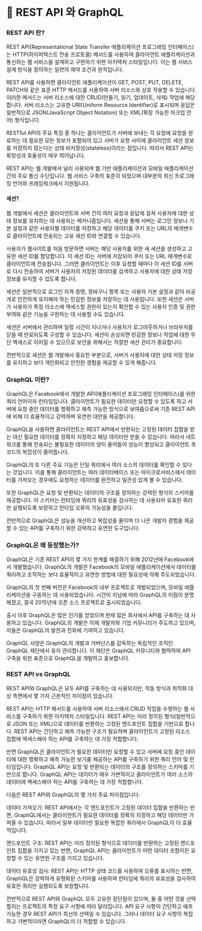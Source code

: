 # 🥯 REST API 와 GraphQL

### REST API 란?

REST API(Representational State Transfer 애플리케이션 프로그래밍 인터페이스)는 HTTP(하이퍼텍스트 전송 프로토콜) 메서드를 사용하여 클라이언트 애플리케이션과 통신하는 웹 서비스를 설계하고 구현하기 위한 아키텍처 스타일입니다. 이는 웹 서비스 설계 방식을 정의하는 일련의 제약 조건과 원칙입니다.

REST API를 사용하면 클라이언트 애플리케이션이 GET, POST, PUT, DELETE, PATCH와 같은 표준 HTTP 메서드를 사용하여 서버 리소스와 상호 작용할 수 있습니다. 이러한 메서드는 서버 리소스에 대한 CRUD(만들기, 읽기, 업데이트, 삭제) 작업에 해당합니다. 서버 리소스는 고유한 URI(Uniform Resource Identifier)로 표시되며 응답은 일반적으로 JSON(JavaScript Object Notation) 또는 XML(확장 가능한 마크업 언어) 형식입니다.

RESTful API의 주요 특징 중 하나는 클라이언트가 서버에 보내는 각 요청에 요청을 완료하는 데 필요한 모든 정보가 포함되어 있고 서버가 요청 사이에 클라이언트 세션 정보를 저장하지 않는다는 상태 비저장성(stateless)이라는 점입니다. 따라서 REST API는 확장성과 효율성이 매우 뛰어납니다.

REST API는 웹 개발에서 널리 사용되며 웹 기반 애플리케이션과 모바일 애플리케이션 간의 주요 통신 수단입니다. 웹 서비스 구축의 표준이 되었으며 대부분의 최신 프로그래밍 언어와 프레임워크에서 지원됩니다.

#### 세션?

웹 개발에서 세션은 클라이언트와 서버 간의 여러 요청과 응답에 걸쳐 사용자에 대한 상태 정보를 유지하는 데 사용되는 메커니즘입니다. 세션을 통해 서버는 로그인 정보나 기본 설정과 같은 사용자별 데이터를 저장하고 해당 데이터를 쿠키 또는 URL의 매개변수로 클라이언트에 전송되는 고유 세션 ID와 연결할 수 있습니다.

사용자가 웹사이트를 처음 방문하면 서버는 해당 사용자를 위한 새 세션을 생성하고 고유한 세션 ID를 할당합니다. 이 세션 ID는 서버에 저장되어 쿠키 또는 URL 매개변수로 클라이언트에 전송됩니다. 그러면 클라이언트는 이후 요청할 때마다 이 세션 ID를 서버로 다시 전송하여 서버가 사용자의 저장된 데이터를 검색하고 사용자에 대한 상태 저장 정보를 유지할 수 있도록 합니다.

세션은 일반적으로 로그인 자격 증명, 장바구니 항목 또는 사용자 기본 설정과 같이 비공개로 안전하게 유지해야 하는 민감한 정보를 저장하는 데 사용됩니다. 또한 세션은 서버가 사용자가 특정 리소스에 액세스할 권한이 있는지 확인할 수 있는 사용자 인증 및 권한 부여와 같은 기능을 구현하는 데 사용할 수도 있습니다.

세션은 서버에서 관리하며 일정 시간이 지나거나 사용자가 로그아웃하거나 브라우저를 닫을 때 만료되도록 구성할 수 있습니다. 세션이 손상되면 민감한 정보나 작업에 대한 무단 액세스로 이어질 수 있으므로 보안을 위해서는 적절한 세션 관리가 중요합니다.

전반적으로 세션은 웹 개발에서 중요한 부분으로, 서버가 사용자에 대한 상태 저장 정보를 유지하고 보다 개인화되고 안전한 경험을 제공할 수 있게 해줍니다.

### GraphQL 이란?

GraphQL은 Facebook에서 개발한 API(애플리케이션 프로그래밍 인터페이스)를 위한 쿼리 언어이자 런타임입니다. 클라이언트가 필요한 데이터만 요청할 수 있도록 하고 서버에 요청 중인 데이터를 명확하고 예측 가능한 방식으로 보여줌으로써 기존 REST API에 비해 더 효율적이고 강력하며 유연한 대안을 제공합니다.

GraphQL을 사용하면 클라이언트는 REST API에서 반환되는 고정된 데이터 집합을 받는 대신 필요한 데이터를 정확히 지정하고 해당 데이터만 받을 수 있습니다. 따라서 네트워크를 통해 전송되는 불필요한 데이터의 양이 줄어들어 성능이 향상되고 클라이언트 측 코드의 복잡성이 줄어듭니다.

GraphQL의 또 다른 주요 기능은 단일 쿼리에서 여러 소스의 데이터를 확인할 수 있다는 것입니다. 이를 통해 클라이언트는 여러 데이터베이스 또는 마이크로서비스에서 데이터를 가져오는 경우에도 요청하는 데이터를 완전하고 일관성 있게 볼 수 있습니다.

또한 GraphQL은 요청 및 반환되는 데이터의 구조를 정의하는 강력한 형식의 스키마를 제공합니다. 이 스키마는 런타임에 쿼리의 유효성을 검사하는 데 사용되어 유효한 쿼리만 실행되도록 보장하고 런타임 오류의 가능성을 줄입니다.

전반적으로 GraphQL은 성능을 개선하고 복잡성을 줄이며 더 나은 개발자 경험을 제공할 수 있는 API를 구축하기 위한 강력하고 유연한 도구입니다.

### GraphQL은 왜 등장했는가?

GraphQL은 기존 REST API의 몇 가지 한계를 해결하기 위해 2012년에 Facebook에서 개발했습니다. GraphQL의 개발은 Facebook의 모바일 애플리케이션에서 데이터를 쿼리하고 조작하는 보다 효율적이고 유연한 방법에 대한 필요성에 의해 주도되었습니다.

GraphQL의 첫 번째 버전은 Facebook의 내부 프로젝트로 개발되었으며, 모바일 애플리케이션을 구동하는 데 사용되었습니다. 시간이 지남에 따라 GraphQL의 이점이 분명해졌고, 결국 2015년에 오픈 소스 프로젝트로 출시되었습니다.

출시 이후 GraphQL은 많은 인기를 얻었으며 현재 많은 회사에서 API를 구축하는 데 사용하고 있습니다. GraphQL의 개발은 이제 개발자와 기업 커뮤니티가 주도하고 있으며, 이들은 GraphQL의 발전과 진화에 기여하고 있습니다.

GraphQL 사양은 GraphQL의 개발과 거버넌스를 감독하는 독립적인 조직인 GraphQL 재단에서 유지 관리합니다. 이 재단은 GraphQL 커뮤니티와 협력하여 API 구축을 위한 표준으로 GraphQL을 개발하고 홍보합니다.

### REST API vs GraphQL

REST API와 GraphQL은 모두 API를 구축하는 데 사용되지만, 작동 방식과 최적화 대상 측면에서 몇 가지 근본적인 차이점이 있습니다.

REST API는 HTTP 메서드를 사용하여 서버 리소스에서 CRUD 작업을 수행하는 웹 서비스를 구축하기 위한 아키텍처 스타일입니다. REST API는 미리 정의된 형식(일반적으로 JSON 또는 XML)으로 데이터를 반환하는 고정된 엔드포인트 집합을 기반으로 합니다. REST API는 간단하고 예측 가능한 구조가 필요하며 클라이언트가 고정된 리소스 집합에 액세스해야 하는 API를 구축하는 데 가장 적합합니다.

반면 GraphQL은 클라이언트가 필요한 데이터만 요청할 수 있고 서버에 요청 중인 데이터에 대한 명확하고 예측 가능한 보기를 제공하는 API를 구축하기 위한 쿼리 언어 및 런타임입니다. GraphQL API는 요청 및 반환되는 데이터의 구조를 정의하는 스키마를 기반으로 합니다. GraphQL API는 데이터가 매우 가변적이고 클라이언트가 여러 소스의 데이터에 액세스해야 하는 API를 구축하는 데 가장 적합합니다.

다음은 REST API와 GraphQL의 몇 가지 주요 차이점입니다:

데이터 가져오기: REST API에서는 각 엔드포인트가 고정된 데이터 집합을 반환하는 반면, GraphQL에서는 클라이언트가 필요한 데이터를 정확히 지정하고 해당 데이터만 가져올 수 있습니다. 따라서 일부 데이터만 필요한 복잡한 쿼리에서 GraphQL이 더 효율적입니다.

엔드포인트 구조: REST API는 미리 정의된 형식으로 데이터를 반환하는 고정된 엔드포인트 집합을 가지고 있는 반면, GraphQL API는 클라이언트가 어떤 데이터 조합이든 요청할 수 있는 유연한 구조를 가지고 있습니다.

데이터 유효성 검사: REST API는 HTTP 상태 코드를 사용하여 오류를 표시하는 반면, GraphQL은 강력하게 유형화된 스키마를 사용하여 런타임에 쿼리의 유효성을 검사하여 유효한 쿼리만 실행되도록 보장합니다.

전반적으로 REST API와 GraphQL 모두 고유한 장단점이 있으며, 둘 중 어떤 것을 선택할지는 프로젝트의 특정 요구 사항에 따라 달라집니다. API 요구 사항이 간단하고 예측 가능한 경우 REST API가 최선의 선택일 수 있습니다. 그러나 데이터 요구 사항이 복잡하고 가변적이라면 GraphQL이 더 적합할 수 있습니다.
